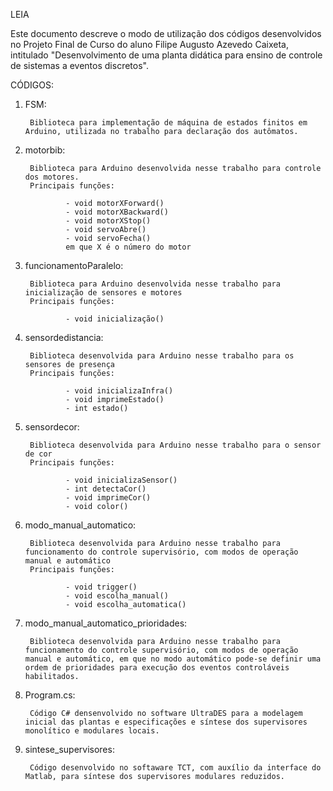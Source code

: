 LEIA

Este documento descreve o modo de utilização dos códigos desenvolvidos no Projeto Final de Curso do aluno Filipe Augusto Azevedo Caixeta, intitulado "Desenvolvimento de uma planta didática para ensino de controle de sistemas a eventos discretos".

CÓDIGOS:

1) FSM:

        Biblioteca para implementação de máquina de estados finitos em Arduino, utilizada no trabalho para declaração dos autômatos.

2) motorbib:

        Biblioteca para Arduino desenvolvida nesse trabalho para controle dos motores.
        Principais funções:
        
                - void motorXForward()     
                - void motorXBackward()    
                - void motorXStop()
                - void servoAbre()
                - void servoFecha()
                em que X é o número do motor 

3) funcionamentoParalelo:
        
        Biblioteca para Arduino desenvolvida nesse trabalho para inicialização de sensores e motores
        Principais funções:
        
                - void inicialização()

4) sensordedistancia:
        
        Biblioteca desenvolvida para Arduino nesse trabalho para os sensores de presença
        Principais funções:
        
                - void inicializaInfra()
                - void imprimeEstado()
                - int estado()

5) sensordecor:
        
        Biblioteca desenvolvida para Arduino nesse trabalho para o sensor de cor
        Principais funções:
        
                - void inicializaSensor()
                - int detectaCor()
                - void imprimeCor()
                - void color()

6) modo_manual_automatico:
        
        Biblioteca desenvolvida para Arduino nesse trabalho para funcionamento do controle supervisório, com modos de operação manual e automático
        Principais funções:
        
                - void trigger()
                - void escolha_manual()
                - void escolha_automatica()

7) modo_manual_automatico_prioridades:
        
        Biblioteca desenvolvida para Arduino nesse trabalho para funcionamento do controle supervisório, com modos de operação manual e automático, em que no modo automático pode-se definir uma ordem de prioridades para execução dos eventos controláveis habilitados.
 
8) Program.cs:
        
        Código C# densenvolvido no software UltraDES para a modelagem inicial das plantas e especificações e síntese dos supervisores monolítico e modulares locais.

9) sintese_supervisores:
        
        Código desenvolvido no softaware TCT, com auxílio da interface do Matlab, para síntese dos supervisores modulares reduzidos.
